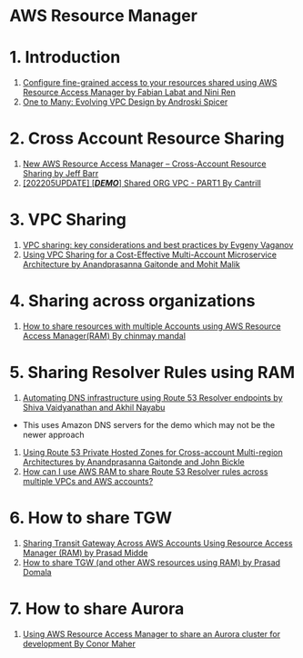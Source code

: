 <h1>AWS Resource Manager</h1>

# 1. Introduction

1. [Configure fine-grained access to your resources shared using AWS Resource Access Manager by Fabian Labat and Nini Ren](https://aws.amazon.com/blogs/security/configure-fine-grained-access-to-your-resources-shared-using-aws-resource-access-manager/)
1. [One to Many: Evolving VPC Design by Androski Spicer ](https://aws.amazon.com/blogs/architecture/one-to-many-evolving-vpc-design/)

# 2. Cross Account Resource Sharing

1. [New AWS Resource Access Manager – Cross-Account Resource Sharing by Jeff Barr](https://aws.amazon.com/blogs/aws/new-aws-resource-access-manager-cross-account-resource-sharing/)
1. [[202205UPDATE] [_**DEMO**_] Shared ORG VPC - PART1 By Cantrill](https://learn.cantrill.io/courses/aws-certified-solutions-architect-professional/lectures/16898180)

# 3. VPC Sharing

1. [VPC sharing: key considerations and best practices by Evgeny Vaganov](https://aws.amazon.com/blogs/networking-and-content-delivery/vpc-sharing-key-considerations-and-best-practices/)
1. [Using VPC Sharing for a Cost-Effective Multi-Account Microservice Architecture by Anandprasanna Gaitonde and Mohit Malik](https://aws.amazon.com/blogs/architecture/using-vpc-sharing-for-a-cost-effective-multi-account-microservice-architecture/)

# 4. Sharing across organizations

1. [How to share resources with multiple Accounts using AWS Resource Access Manager(RAM) By chinmay mandal](https://medium.com/@vanchi811/how-to-share-resources-with-multiple-accounts-using-aws-resource-access-manager-ram-b131d76b2641)

# 5. Sharing Resolver Rules using RAM

1. [Automating DNS infrastructure using Route 53 Resolver endpoints by Shiva Vaidyanathan and Akhil Nayabu](https://aws.amazon.com/blogs/networking-and-content-delivery/automating-dns-infrastructure-using-route-53-resolver-endpoints/)
- This uses Amazon DNS servers for the demo which may not be the newer approach
1. [Using Route 53 Private Hosted Zones for Cross-account Multi-region Architectures by Anandprasanna Gaitonde and John Bickle](https://aws.amazon.com/blogs/architecture/using-route-53-private-hosted-zones-for-cross-account-multi-region-architectures/)
1. [How can I use AWS RAM to share Route 53 Resolver rules across multiple VPCs and AWS accounts?](https://repost.aws/knowledge-center/route-53-share-resolver-rules-with-ram)

# 6. How to share TGW

1. [Sharing Transit Gateway Across AWS Accounts Using Resource Access Manager (RAM) by Prasad Midde](https://blog.searce.com/sharing-transit-gateway-across-aws-accounts-using-resource-access-manager-ram-9831a22b2a84)
1. [How to share TGW (and other AWS resources using RAM) by Prasad Domala](https://youtu.be/E5HpOVKNpug?t=523)

# 7. How to share Aurora

1. [Using AWS Resource Access Manager to share an Aurora cluster for development By Conor Maher](https://fourtheorem.com/using-aws-resource-access-manager-for-development/)